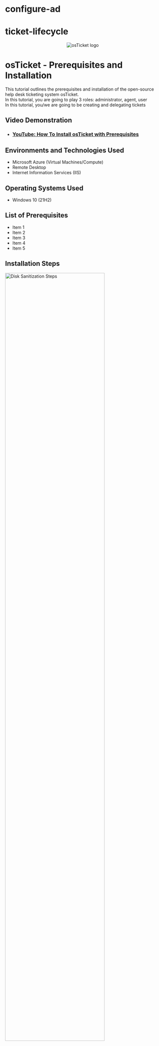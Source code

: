 # configure-ad

# ticket-lifecycle

<p align="center">
<img src="https://i.imgur.com/Clzj7Xs.png" alt="osTicket logo"/>
</p>

<h1>osTicket - Prerequisites and Installation</h1>
This tutorial outlines the prerequisites and installation of the open-source help desk ticketing system osTicket.<br />
In this tutorial, you are going to play 3 roles:  administrator, agent, user <br>
In this tutorial, you/we are going to be creating and delegating tickets <br>

<h2>Video Demonstration</h2>

- ### [YouTube: How To Install osTicket with Prerequisites](https://www.youtube.com)

<h2>Environments and Technologies Used</h2>

- Microsoft Azure (Virtual Machines/Compute)
- Remote Desktop
- Internet Information Services (IIS)

<h2>Operating Systems Used </h2>

- Windows 10</b> (21H2)

<h2>List of Prerequisites</h2>

- Item 1
- Item 2
- Item 3
- Item 4
- Item 5

<h2>Installation Steps</h2>

<p>
<img src="https://i.imgur.com/DJmEXEB.png" height="80%" width="80%" alt="Disk Sanitization Steps"/>
</p>
<p>
<strong> Part 1: Create a Ticket (User) </strong> <br>
&nbsp  Copy this link: http://localhost/osTicket/ <br>
&nbsp  Open a new tab <br>
&nbsp  Paste the link in the url and press Enter key <br>
&nbsp  Click "Open a new Ticket" <br>
&nbsp  Fill in all the boxes with the red star next to it <br>
&nbsp&nbsp&nbsp&nbsp <em>Include screenshot</em> <br>
&nbsp  Click "Create Ticket" <br>
<strong> Part 2: Delegate the ticket (Admin) </strong><br>
&nbsp;  Log in as administrator <br>
&nbsp;&nbsp;&nbsp;&nbsp; Copy and paste this link - http://localhost/osTicket/scp/login.php - in a new tab <br>
&nbsp;&nbsp;&nbsp;&nbsp; Type in your admin's created username and password <br>
&nbsp;&nbsp;&nbsp;&nbsp;&nbsp;&nbsp;&nbsp;&nbsp; Username:Jay <br>
&nbsp;&nbsp;&nbsp;&nbsp;&nbsp;&nbsp;&nbsp;&nbsp; Password: Password1 <br>
&nbsp;   Click ticket <br>
&nbsp;   Click Reassign <br>
&nbsp;&nbsp;&nbsp;&nbsp; <em>Include screenshot</em> <br>
<strong> Part 3: Change the priority level of the ticket </strong> <br>
&nbsp;   Click ticket <br>
&nbsp;   Click "SLA Plan" <br>
&nbsp;   Click Sev-A <br>
&nbsp;   Click "Update" <br>
&nbsp;&nbsp;&nbsp;&nbsp; Include screenshot <br>
<strong> Part 4: Solve the ticket (Agent) </strong> <br>
&nbsp;   Log in as agent
</p>
<br />
<p>

</p>
<p>

</p>


<p>
<img src="https://i.imgur.com/DJmEXEB.png" height="80%" width="80%" alt="Disk Sanitization Steps"/>
</p>
<p>
Lorem ipsum dolor sit amet, consectetur adipiscing elit, sed do eiusmod tempor incididunt ut labore et dolore magna aliqua. Ut enim ad minim veniam, quis nostrud exercitation ullamco laboris nisi ut aliquip ex ea commodo consequat. Duis aute irure dolor in reprehenderit in voluptate velit esse cillum dolore eu fugiat nulla pariatur.
</p>
<br />

<p>
<img src="https://i.imgur.com/DJmEXEB.png" height="80%" width="80%" alt="Disk Sanitization Steps"/>
</p>
<p>
Lorem ipsum dolor sit amet, consectetur adipiscing elit, sed do eiusmod tempor incididunt ut labore et dolore magna aliqua. Ut enim ad minim veniam, quis nostrud exercitation ullamco laboris nisi ut aliquip ex ea commodo consequat. Duis aute irure dolor in reprehenderit in voluptate velit esse cillum dolore eu fugiat nulla pariatur.
</p>
<br />


<img width="960" alt="Ticket LIfecycle - Karen's Complaint" src="https://github.com/jaysixco/ticket-lifecycle/assets/160427311/b80253e6-9fff-4e21-9a45-53b605d68663">
<img width="959" alt="Ticket LIfecycle - Reassign Button" src="https://github.com/jaysixco/ticket-lifecycle/assets/160427311/beeacf9e-dbd6-45dd-a792-345745867684">













